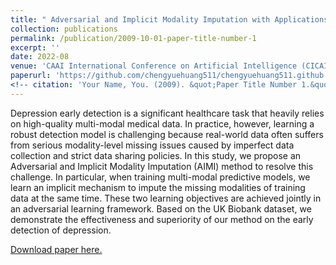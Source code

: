 ```yaml
---
title: " Adversarial and Implicit Modality Imputation with Applications to Depression Early Detection"
collection: publications
permalink: /publication/2009-10-01-paper-title-number-1
excerpt: ''
date: 2022-08
venue: 'CAAI International Conference on Artificial Intelligence (CICAI)'
paperurl: 'https://github.com/chengyuehuang511/chengyuehuang511.github.io/blob/master/files/AIMI-camera-ready.pdf'
<!-- citation: 'Your Name, You. (2009). &quot;Paper Title Number 1.&quot; <i>Journal 1</i>. 1(1).' -->
---
```

Depression early detection is a significant healthcare task that heavily relies on high-quality multi-modal medical data. In practice, however, learning a robust detection model is challenging because real-world data often suffers from serious modality-level missing issues caused by imperfect data collection and strict data sharing policies. In this study, we propose an Adversarial and Implicit Modality Imputation (AIMI) method to resolve this challenge. In particular, when training multi-modal predictive models, we learn an implicit mechanism to impute the missing modalities of training data at the same time. These two learning objectives are achieved jointly in an adversarial learning framework. Based on the UK Biobank dataset, we demonstrate the effectiveness and superiority of our method on the early detection of depression.

[Download paper here.](https://github.com/chengyuehuang511/chengyuehuang511.github.io/blob/master/files/AIMI-camera-ready.pdf)

<!-- Recommended citation: Your Name, You. (2009). "Paper Title Number 1." <i>Journal 1</i>. 1(1). -->
